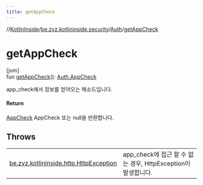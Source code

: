 ```yaml
---
title: getAppCheck
---
```

//[KotlinInside](../../../index.html)/[be.zvz.kotlininside.security](../index.html)/[Auth](index.html)/[getAppCheck](get-app-check.html)



# getAppCheck



[jvm]\
fun [getAppCheck](get-app-check.html)(): [Auth.AppCheck](-app-check/index.html)



app_check에서 정보를 얻어오는 메소드입니다.



#### Return



[AppCheck](-app-check/index.html) AppCheck 또는 null을 반환합니다.



## Throws


| | |
|---|---|
| [be.zvz.kotlininside.http.HttpException](../../be.zvz.kotlininside.http/-http-exception/index.html) | app_check에 접근 할 수 없는 경우, HttpException이 발생합니다. |



